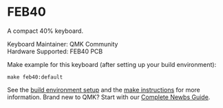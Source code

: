 FEB40
===

A compact 40% keyboard.

Keyboard Maintainer: QMK Community  
Hardware Supported: FEB40 PCB  

Make example for this keyboard (after setting up your build environment):

    make feb40:default

See the [build environment setup](https://docs.qmk.fm/#/getting_started_build_tools) and the [make instructions](https://docs.qmk.fm/#/getting_started_make_guide) for more information. Brand new to QMK? Start with our [Complete Newbs Guide](https://docs.qmk.fm/#/newbs).

